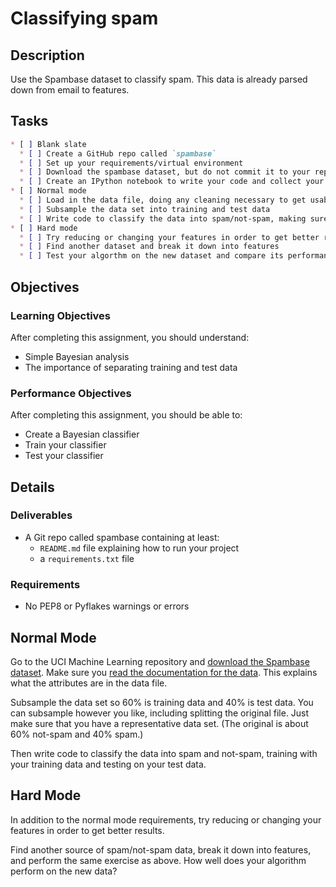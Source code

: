 # Classifying spam

## Description

Use the Spambase dataset to classify spam. This data is already parsed down from email to features.

## Tasks
```markdown
* [ ] Blank slate
  * [ ] Create a GitHub repo called `spambase`
  * [ ] Set up your requirements/virtual environment
  * [ ] Download the spambase dataset, but do not commit it to your repository
  * [ ] Create an IPython notebook to write your code and collect your findings
* [ ] Normal mode
  * [ ] Load in the data file, doing any cleaning necessary to get usable data
  * [ ] Subsample the data set into training and test data
  * [ ] Write code to classify the data into spam/not-spam, making sure that you just use your training data to build your model, and checking your results with your test data
* [ ] Hard mode
  * [ ] Try reducing or changing your features in order to get better results
  * [ ] Find another dataset and break it down into features
  * [ ] Test your algorthm on the new dataset and compare its performance

```

## Objectives

### Learning Objectives

After completing this assignment, you should understand:

* Simple Bayesian analysis
* The importance of separating training and test data

### Performance Objectives

After completing this assignment, you should be able to:

* Create a Bayesian classifier
* Train your classifier
* Test your classifier

## Details

### Deliverables

* A Git repo called spambase containing at least:
  * `README.md` file explaining how to run your project
  * a `requirements.txt` file

### Requirements  

* No PEP8 or Pyflakes warnings or errors

## Normal Mode

Go to the UCI Machine Learning repository and [download the Spambase dataset](https://archive.ics.uci.edu/ml/datasets/Spambase). Make sure you [read the documentation for the data](https://archive.ics.uci.edu/ml/machine-learning-databases/spambase/spambase.DOCUMENTATION). This explains what the attributes are in the data file.

Subsample the data set so 60% is training data and 40% is test data. You can subsample however you like, including splitting the original file. Just make sure that you have a representative data set. (The original is about 60% not-spam and 40% spam.)

Then write code to classify the data into spam and not-spam, training with your training data and testing on your test data.

## Hard Mode

In addition to the normal mode requirements, try reducing or changing your features in order to get better results.

Find another source of spam/not-spam data, break it down into features, and perform the same exercise as above. How well does your algorithm perform on the new data?
